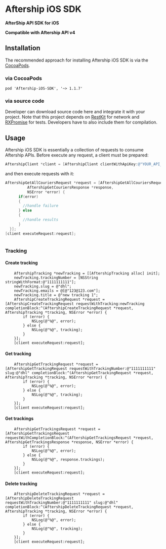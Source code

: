 Aftership iOS SDK
=============

**AfterShip API SDK for iOS**

**Compatible with Aftership API v4**


## Installation

The recommended approach for installing Aftership iOS SDK is via the [CocoaPods](http://cocoapods.org/).

### via CocoaPods

``` 
pod 'Aftership-iOS-SDK', '~> 1.1.7'
```

### via source code

Developer can download source code here and integrate it with your project.
Note that this project depends on [RestKit](https://github.com/RestKit/RestKit/) for network and [RXPromise](https://github.com/couchdeveloper/RXPromise) for tests. Developers have to also include them for compilation.

## Usage

Aftership iOS SDK is essentially a collection of requests to consume Aftership APIs. Before execute any request, a client must be prepared:

``` objective-c
AftershipClient *client = [AftershipClient clientWithApiKey:@"YOUR_API_KEY"];
```

and then execute requests with it:
``` objective-c
AftershipGetAllCouriersRequest *request = [AftershipGetAllCouriersRequest requestWithCompletionBlock:^(AftershipAbstractRequest *request,
          AftershipGetCouriersResponse *response,
          NSError *error) {
      if(error)
      {
        //handle failure
      } else
      {
        //handle results
      }      
  }];
[client executeRequest:request];
  
```

### Tracking

#### Create tracking

```obj-c
    AftershipTracking *newTracking = [[AftershipTracking alloc] init];
    newTracking.trackingNumber = [NSString stringWithFormat:@"1111111111"];
    newTracking.slug = @"dhl";
    newTracking.emails = @[@"123@123.com"];
    newTracking.title = @"new tracking 1";
    AftershipCreateTrackingRequest *request = [AftershipCreateTrackingRequest requestWithTracking:newTracking completionBlock:^(AftershipCreateTrackingRequest *request, AftershipTracking *tracking, NSError *error) {
        if (error) {
            NSLog(@"%@", error);
        } else {
            NSLog(@"%@", tracking);
        }
    }];
    [client executeRequest:request];
```

#### Get tracking

```obj-c
    AftershipGetTrackingRequest *request = [AftershipGetTrackingRequest requestWithTrackingNumber:@"1111111111" slug:@"dhl" completionBlock:^(AftershipGetTrackingRequest *request, AftershipTracking *tracking, NSError *error) {
        if (error) {
            NSLog(@"%@", error);
        } else {
            NSLog(@"%@", tracking);
        }
    }];
    [client executeRequest:request];
```

#### Get trackings

```obj-c
    AftershipGetTrackingsRequest *request = [AftershipGetTrackingsRequest requestWithCompletionBlock:^(AftershipGetTrackingsRequest *request, AftershipGetTrackingsResponse *response, NSError *error) {
        if (error) {
            NSLog(@"%@", error);
        } else {
            NSLog(@"%@", response.trackings);
        }
    }];
    [client executeRequest:request];
```

#### Delete tracking

```obj-c
    AftershipDeleteTrackingRequest *request = [AftershipDeleteTrackingRequest requestWithTrackingNumber:@"1111111111" slug:@"dhl" completionBlock:^(AftershipDeleteTrackingRequest *request, AftershipTracking *tracking, NSError *error) {
        if (error) {
            NSLog(@"%@", error);
        } else {
            NSLog(@"%@", tracking);
        }
    }];
    [client executeRequest:request];
```
